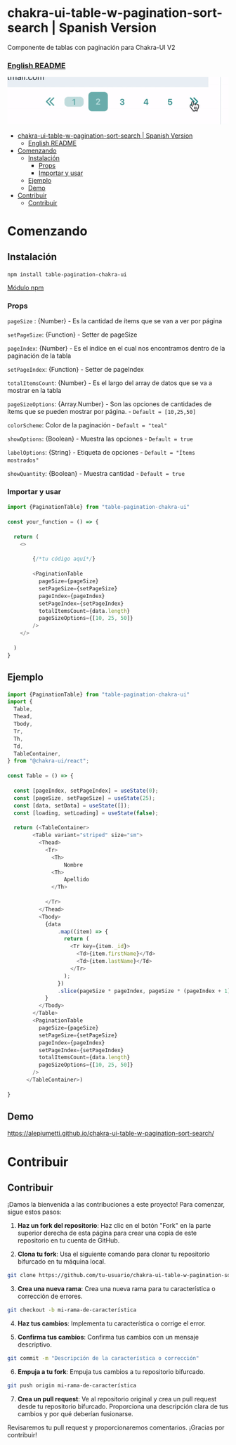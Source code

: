 # chakra-ui-table-w-pagination-sort-search | Spanish Version
Componente de tablas con paginación para Chakra-UI V2

### [English README](readme_en.md)

![demo-dif](demo-gif.gif)

- [chakra-ui-table-w-pagination-sort-search | Spanish Version](#chakra-ui-table-w-pagination-sort-search--spanish-version)
    - [English README](#english-readme)
- [Comenzando](#comenzando)
  - [Instalación](#instalación)
    - [Props](#props)
    - [Importar y usar](#importar-y-usar)
  - [Ejemplo](#ejemplo)
  - [Demo](#demo)
- [Contribuir](#contribuir)
  - [Contribuir](#contribuir-1)

# Comenzando

## Instalación

`npm install table-pagination-chakra-ui`

[Módulo npm](https://www.npmjs.com/package/table-pagination-chakra-ui)

### Props

`pageSize` : {Number} - Es la cantidad de ítems que se van a ver por página

`setPageSize`: {Function} - Setter de pageSize

`pageIndex`: {Number} - Es el índice en el cual nos encontramos dentro de la paginación de la tabla

`setPageIndex`: {Function} - Setter de pageIndex

`totalItemsCount`: {Number} - Es el largo del array de datos que se va a mostrar en la tabla

`pageSizeOptions`: {Array.Number} - Son las opciones de cantidades de ítems que se pueden mostrar por página. - `Default = [10,25,50]`

`colorScheme`: Color de la paginación - `Default = "teal"`

`showOptions`: {Boolean} - Muestra las opciones - `Default = true`

`labelOptions`: {String} - Etiqueta de opciones - `Default = "Ítems mostrados"`

`showQuantity`: {Boolean} - Muestra cantidad - `Default = true`

### Importar y usar

```javascript
import {PaginationTable} from "table-pagination-chakra-ui"

const your_function = () => {

  return (
    <>    
        
        {/*tu código aquí*/}
        
        <PaginationTable
          pageSize={pageSize}
          setPageSize={setPageSize}
          pageIndex={pageIndex}
          setPageIndex={setPageIndex}
          totalItemsCount={data.length}
          pageSizeOptions={[10, 25, 50]}
        />
    </>

  )
}
```

## Ejemplo

```javascript
import {PaginationTable} from "table-pagination-chakra-ui"
import {
  Table,
  Thead,
  Tbody,
  Tr,
  Th,
  Td,
  TableContainer,
} from "@chakra-ui/react";

const Table = () => {

  const [pageIndex, setPageIndex] = useState(0);
  const [pageSize, setPageSize] = useState(25);
  const [data, setData] = useState([]);
  const [loading, setLoading] = useState(false);

  return (<TableContainer>
        <Table variant="striped" size="sm">
          <Thead>
            <Tr>
              <Th>
                  Nombre
              <Th>
                  Apellido
              </Th>
              
            </Tr>
          </Thead>
          <Tbody>
            {data
                .map((item) => {
                  return (
                    <Tr key={item._id}>
                      <Td>{item.firstName}</Td>
                      <Td>{item.lastName}</Td>
                    </Tr>
                  );
                })
                .slice(pageSize * pageIndex, pageSize * (pageIndex + 1))
            }
          </Tbody>
        </Table>
        <PaginationTable
          pageSize={pageSize}
          setPageSize={setPageSize}
          pageIndex={pageIndex}
          setPageIndex={setPageIndex}
          totalItemsCount={data.length}
          pageSizeOptions={[10, 25, 50]}
        />
      </TableContainer>)

}
```

## Demo

https://alepiumetti.github.io/chakra-ui-table-w-pagination-sort-search/

# Contribuir

## Contribuir

¡Damos la bienvenida a las contribuciones a este proyecto! Para comenzar, sigue estos pasos:

1. **Haz un fork del repositorio**: Haz clic en el botón "Fork" en la parte superior derecha de esta página para crear una copia de este repositorio en tu cuenta de GitHub.

2. **Clona tu fork**: Usa el siguiente comando para clonar tu repositorio bifurcado en tu máquina local.
  ```bash
  git clone https://github.com/tu-usuario/chakra-ui-table-w-pagination-sort-search.git
  ```

3. **Crea una nueva rama**: Crea una nueva rama para tu característica o corrección de errores.
  ```bash
  git checkout -b mi-rama-de-característica
  ```

4. **Haz tus cambios**: Implementa tu característica o corrige el error.

5. **Confirma tus cambios**: Confirma tus cambios con un mensaje descriptivo.
  ```bash
  git commit -m "Descripción de la característica o corrección"
  ```

6. **Empuja a tu fork**: Empuja tus cambios a tu repositorio bifurcado.
  ```bash
  git push origin mi-rama-de-característica
  ```

7. **Crea un pull request**: Ve al repositorio original y crea un pull request desde tu repositorio bifurcado. Proporciona una descripción clara de tus cambios y por qué deberían fusionarse.

Revisaremos tu pull request y proporcionaremos comentarios. ¡Gracias por contribuir!
